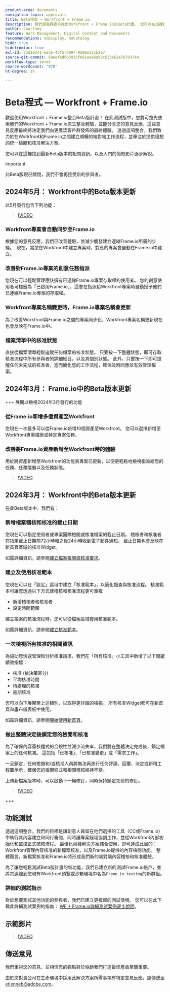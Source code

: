```yaml
---
product-area: documents
navigation-topic: approvals
title: Beta程式 — Workfront + Frame.io
description: 我們很高興宣佈推出Workfront + Frame.io的Beta計畫。 您可以在這裡找到最新Beta版本的相關資訊，以及入門的簡短影片逐步解說。
author: Courtney
feature: Work Management, Digital Content and Documents
recommendations: noDisplay, noCatalog
hide: true
hidefromtoc: true
exl-id: 23d1e241-ea5b-43f5-b097-8d96e13cb267
source-git-commit: 60eefed6b3931f681aa86ab2c533662e76793744
workflow-type: tm+mt
source-wordcount: '978'
ht-degree: 1%

---
```


# Beta程式 — Workfront + Frame.io

歡迎使用Workfront + Frame.io整合Beta版計畫！ 在此測試版中，您將可搶先使用我們的Workfront + Frame.io原生整合體驗，並能分享您的意見反應，這些意見反應最終將決定我們向更廣泛客戶群發佈的最終體驗。 透過這項整合，我們致力於在Workfront和Frame.io之間建立順暢的端對端工作流程，並專注於提供理想的統一檢閱和核准解決方案。

您可以在這裡找到最新Beta版本的相關資訊，以及入門的簡短影片逐步解說。

>[!IMPORTANT]
>
>此Beta版現已關閉，我們不會再接受新的參與者。


## 2024年5月： Workfront中的Beta版本更新

此5月發行包含下列功能：  

>[!VIDEO](https://video.tv.adobe.com/v/3429129/)

### Workfront專案會自動同步至Frame.io

根據您的意見反應，我們已改善體驗，並減少觸發建立連線Frame.io所需的步驟。  現在，當您在Workfront中建立專案時，對應的專案會自動在Frame.io中建立。 

### 改善對Frame.io專案的創意任務指派

您現在可以輕鬆管理應該擁有已連線Frame.io專案存取權的使用者。 您的創意使用者可標籤為「已啟用Frame.io」，這會在指派給Workfront專案時自動授予他們已連線Frame.io專案的存取權。   

### Workfront專案名稱變更時，Frame.io專案名稱會更新

為了改善Workfront與Frame.io之間的專案同步化，Workfront專案名稱更新現在也會反映在Frame.io中。 

### 檔案清單中的核准狀態

直接從檔案清單輕鬆追蹤任何檔案的核准狀態。 只要按一下整體狀態，即可存取核准流程中所有參與者的詳細細目，以及其個別狀態。 此外，只要按一下即可提醒任何未完成的核准者，進而簡化您的工作流程，確保及時回應並有效管理檔案。 


## 2024年3月： Frame.io中的Beta版本更新

+++ 展開以檢視2024年3月發行的功能

### 從Frame.io新增多個資產至Workfront

您現在一次最多可以從Frame.io新增10個資產至Workfront。 您可以選擇新增至Workfront專案檔案或特定專案任務。

### 改善將Frame.io資產新增至Workfront時的體驗

用於將資產新增至Workfront的功能表專案已更新，以便更輕鬆地檢視指派給您的任務、任務階層以及任務狀態。

>[!VIDEO](https://video.tv.adobe.com/v/3428213/)

## 2024年3月： Workfront中的Beta版本更新

在此Beta版本中，我們有：

### 新增檔案稽核和核准的截止日期

您現在可以指定使用者或專案團隊檢閱或核准檔案的截止日期。 稽核者和核准者在指定截止日期前72小時和之後24小時收到電子郵件通知。 截止日期也會反映在新首頁區域的核准Widget。

如需詳細資訊，請參閱[建立檔案檢閱或核准要求](/help/quicksilver/review-and-approve-work/document-reviews-and-approvals/manage-document-approvals/create-a-document-approval.md)。

### 建立及使用核准範本

您現在可以在「設定」區域中建立「核准範本」，以簡化複查與核准流程。 核准範本可讓您透過以下方式使稽核和核准流程更可重複

* 新增稽核者和核准者
* 設定時間範圍

建立檔案的核准流程時，您可以從檔案區域套用核准範本。

如需詳細資訊，請參閱[建立核准範本](/help/quicksilver/review-and-approve-work/document-reviews-and-approvals/manage-document-approvals/create-approval-template.md)。

### 一次檢視所有核准的相關資訊

為協助您快速管理和分析核准請求，我們在「所有核准」小工具中新增了以下關鍵績效指標：

* 核准 (依決策區分)
* 平均核准時間
* 待處理的核准
* 逾期核准

您可以向下展開至上述類別，以取得更詳細的檢視。 所有核准Widget都可在新首頁和畫布儀表板中使用。

如需詳細資訊，請參閱[開始使用新首頁](/help/quicksilver/workfront-basics/using-home/new-home/get-started-with-new-home.md)。

### 做出整體決定後鎖定您的檢閱和核准

為了確保內容簽核程式的合規性並減少流失率，我們將在整體決定完成後，鎖定檔案上的任何核准。 這包括「已核准」、「已核准變更」或「需求工作」。

一旦鎖定，任何檢閱和/或核准人員將無法再進行任何評論、回覆、決定或新增工程圖示示，確保您的檢閱程式和相關稽核維持不變。

上傳新檔案版本時，可以啟動下一輪修訂，同時保持鎖定先前的修訂。

>[!VIDEO](https://video.tv.adobe.com/v/3428179/)

+++

## 功能測試

透過這項整合，我們的目標是讓創意人員留在他們選擇的工具（CC或Frame.io）中執行其內容建立和同行審閱，同時讓專案經理協調工作，並從Workfront內部初始化和監控正式稽核流程。 最佳化兩種解決方案結合使用，即可達成此目的：Workfront管理內容核准的新檔案核准，以及Frame.io提供的內容檢閱功能。 整體而言，新檔案核准和Frame.io將形成我們新的端對端內容稽核和核准體驗。 

為了讓您輕鬆測試Beta版計畫的新功能，我們已建立新的測試Frame.io帳戶，並將其連線到您現有Workfront預覽或沙箱環境中名為`Frame.io testing`的新群組。

### 詳細的測試指示

對於想要測試其他功能的參與者，我們已建立更複雜的測試情境。 您可以在此下載此詳細測試案例的指南： [WF + Frame.io詳細測試案例逐步說明](/help/quicksilver/review-and-approve-work/Documents/assets/WF-Frame-Detailed-Walk-Through-May-Release.pdf)。


## 示範影片

>[!VIDEO](https://video.tv.adobe.com/v/3429092/)

## 傳送意見

我們重視您的意見，並相信您的觀點對於協助我們打造最佳產品至關重要。

由於您對貴公司在生產環境中採用此解決方案所需事項有特定意見反應，請傳送至[etienneb@adobe.com](mailto:etienneb@adobe.com)。
